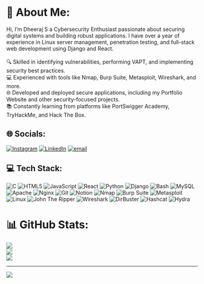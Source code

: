 # 💫 About Me:
Hi, I’m Dheeraj S a Cybersecurity Enthusiast passionate about securing digital systems and building robust applications. I have over a year of experience in Linux server management, penetration testing, and full-stack web development using Django and React.<br><br>🔍 Skilled in identifying vulnerabilities, performing VAPT, and implementing security best practices.<br>💻 Experienced with tools like Nmap, Burp Suite, Metasploit, Wireshark, and more.<br>🌐 Developed and deployed secure applications, including my Portfolio Website and other security-focused projects.<br>📚 Constantly learning from platforms like PortSwigger Academy, TryHackMe, and Hack The Box.


## 🌐 Socials:
[![Instagram](https://img.shields.io/badge/Instagram-%23E4405F.svg?logo=Instagram&logoColor=white)](https://instagram.com/hell___bat) [![LinkedIn](https://img.shields.io/badge/LinkedIn-%230077B5.svg?logo=linkedin&logoColor=white)](https://www.linkedin.com/in/dheeraj-s-526a69209/) [![email](https://img.shields.io/badge/Email-D14836?logo=gmail&logoColor=white)](mailto:mail2dheerajs@gmail.com) 


## 💻 Tech Stack:
![C](https://img.shields.io/badge/c-%2300599C.svg?style=flat&logoColor=white) ![HTML5](https://img.shields.io/badge/html5-%23E34F26.svg?style=flat&logoColor=white) ![JavaScript](https://img.shields.io/badge/javascript-%23323330.svg?style=flat&logoColor=%23F7DF1E) ![React](https://img.shields.io/badge/react-%2320232a.svg?style=flat&logoColor=%2361DAFB) ![Python](https://img.shields.io/badge/Python-3776AB?style=flat)
 ![Django](https://img.shields.io/badge/django-%23092E20.svg?style=flat&logoColor=white) ![Bash](https://img.shields.io/badge/Bash-4EAA25.svg?style=flat&logoColor=white)
 ![MySQL](https://img.shields.io/badge/mysql-4479A1.svg?style=flat&logoColor=white) ![Apache](https://img.shields.io/badge/apache-%23D42029.svg?style=flat&logoColor=white) ![Nginx](https://img.shields.io/badge/nginx-%23009639.svg?style=flat&logoColor=white) ![Git](https://img.shields.io/badge/git-%23F05033.svg?style=flat&logoColor=white) ![Notion](https://img.shields.io/badge/Notion-%23000000.svg?style=flat&logoColor=white) ![Nmap](https://img.shields.io/badge/Nmap-004E90.svg) ![Burp Suite](https://img.shields.io/badge/Burp%20Suite-ff6633) ![Metasploit](https://img.shields.io/badge/Metasploit-007ACC) ![Linux](https://img.shields.io/badge/Linux-FCC624) ![John The Ripper](https://img.shields.io/badge/John%20The%20Ripper-090b0d?style=flat) ![Wireshark](https://img.shields.io/badge/Wireshark-6666ff?style=flat) ![DirBuster](https://img.shields.io/badge/DirBuster-00ffff?style=flat) ![Hashcat](https://img.shields.io/badge/Hashcat-ff0066?style=flat) ![Hydra](https://img.shields.io/badge/Hydra-c5c8c6?style=flat)














# 📊 GitHub Stats:
![](https://github-readme-stats.vercel.app/api?username=MyNameIsDheeraj&theme=github_dark&hide_border=false&include_all_commits=false&count_private=false)<br/>
![](https://nirzak-streak-stats.vercel.app/?user=MyNameIsDheeraj&theme=github_dark&hide_border=false)<br/>
![](https://github-readme-stats.vercel.app/api/top-langs/?username=MyNameIsDheeraj&theme=github_dark&hide_border=false&include_all_commits=false&count_private=false&layout=compact)

---
[![](https://visitcount.itsvg.in/api?id=MyNameIsDheeraj&icon=2&color=0)](https://visitcount.itsvg.in)

<!-- Proudly created with GPRM ( https://gprm.itsvg.in ) -->
